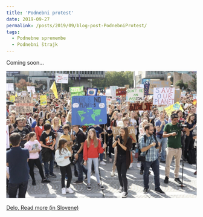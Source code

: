 ```yaml
---
title: 'Podnebni protest'
date: 2019-09-27
permalink: /posts/2019/09/blog-post-PodnebniProtest/
tags:
  - Podnebne spremembe
  - Podnebni štrajk
---
```


Coming soon...

![ClimateStrikeLjubljana](/photos/ClimateStrikeLjubljana_PhotoVorancVogelDelo.jpg)

[Delo, Read more (in Slovene)](https://www.delo.si/novice/okolje/protesti-tokrat-tudi-v-sloveniji-232387.html)


